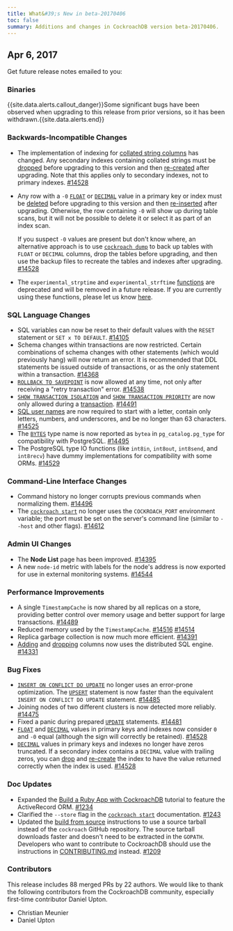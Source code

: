 ```yaml
---
title: What&#39;s New in beta-20170406
toc: false
summary: Additions and changes in CockroachDB version beta-20170406.
---
```


## Apr 6, 2017

Get future release notes emailed to you:
<div class="hubspot-install-form install-form-1 clearfix">
    <script>
        hbspt.forms.create({
            css: '',
            cssClass: 'install-form',
            portalId: '1753393',
            formId: '39686297-81d2-45e7-a73f-55a596a8d5ff',
            formInstanceId: 1,
            target: '.install-form-1'
        });
    </script>
</div>

### Binaries

{{site.data.alerts.callout_danger}}Some significant bugs have been observed when upgrading to this release from prior versions, so it has been withdrawn.{{site.data.alerts.end}}

### Backwards-Incompatible Changes

- The implementation of indexing for [collated string columns](collate.html) has changed. Any secondary indexes containing collated strings must be [dropped](drop-index.html) before upgrading to this version and then [re-created](create-index.html) after upgrading. Note that this applies only to secondary indexes, not to primary indexes. [#14528](https://github.com/cockroachdb/cockroach/pull/14528)

- Any row with a `-0` [`FLOAT`](float.html) or [`DECIMAL`](decimal.html) value in a primary key or index must be [deleted](delete.html) before upgrading to this version and then [re-inserted](insert.html) after upgrading. Otherwise, the row containing `-0` will show up during table scans, but it will not be possible to delete it or select it as part of an index scan.

  If you suspect `-0` values are present but don't know where, an alternative approach is to use [`cockroach dump`](back-up-and-restore-data.html) to back up tables with `FLOAT` or `DECIMAL` columns, drop the tables before upgrading, and then use the backup files to recreate the tables and indexes after upgrading. [#14528](https://github.com/cockroachdb/cockroach/pull/14528)

- The `experimental_strptime` and `experimental_strftime` [functions](functions-and-operators.html) are deprecated and will be removed in a future release. If you are currently using these functions, please let us know [here](https://forum.cockroachlabs.com/t/are-you-using-experimental-strptime-or-experimental-strftime/545).

### SQL Language Changes

- SQL variables can now be reset to their default values with the `RESET` statement or `SET x TO DEFAULT`. [#14105](https://github.com/cockroachdb/cockroach/pull/14105)
- Schema changes within transactions are now restricted. Certain combinations of schema changes with other statements (which would previously hang) will now return an error. It is recommended that DDL statements be issued outside of transactions, or as the only statement within a transaction. [#14368](https://github.com/cockroachdb/cockroach/pull/14368)
- [`ROLLBACK TO SAVEPOINT`](rollback-transaction.html) is now allowed at any time, not only after receiving a "retry transaction" error. [#14538](https://github.com/cockroachdb/cockroach/pull/14538)
- [`SHOW TRANSACTION ISOLATION`](show-transaction.html) and [`SHOW TRANSACTION PRIORITY`](show-transaction.html) are now only allowed during a [transaction](transactions.html). [#14491](https://github.com/cockroachdb/cockroach/pull/14491)
- [SQL user names](create-user.html) are now required to start with a letter, contain only letters, numbers, and underscores, and be no longer than 63 characters. [#14525](https://github.com/cockroachdb/cockroach/pull/14525)
- The [`BYTES`](bytes.html) type name is now reported as `bytea` in `pg_catalog.pg_type` for compatibility with PostgreSQL. [#14495](https://github.com/cockroachdb/cockroach/pull/14495)
- The PostgreSQL type IO functions (like `int8in`, `int8out`, `int8send`, and `int8recv`) have dummy implementations for compatibility with some ORMs. [#14529](https://github.com/cockroachdb/cockroach/pull/14529)

### Command-Line Interface Changes

- Command history no longer corrupts previous commands when normalizing them. [#14496](https://github.com/cockroachdb/cockroach/pull/14496)
- The [`cockroach start`](start-a-node.html) no longer uses the `COCKROACH_PORT` environment variable; the port must be set on the server's command line (similar to `--host` and other flags). [#14612](https://github.com/cockroachdb/cockroach/pull/14612)

### Admin UI Changes

- The **Node List** page has been improved. [#14395](https://github.com/cockroachdb/cockroach/pull/14395)
- A new `node-id` metric with labels for the node's address is now exported for use in external monitoring systems. [#14544](https://github.com/cockroachdb/cockroach/pull/14544)

### Performance Improvements

- A single `TimestampCache` is now shared by all replicas on a store, providing better control over memory usage and better support for large transactions. [#14489](https://github.com/cockroachdb/cockroach/pull/14489)
- Reduced memory used by the `TimestampCache`. [#14516](https://github.com/cockroachdb/cockroach/pull/14516) [#14514](https://github.com/cockroachdb/cockroach/pull/14514)
- Replica garbage collection is now much more efficient. [#14391](https://github.com/cockroachdb/cockroach/pull/14391)
- [Adding](add-column.html) and [dropping](drop-column.html) columns now uses the distributed SQL engine. [#14331](https://github.com/cockroachdb/cockroach/pull/14331)

### Bug Fixes

- [`INSERT ON CONFLICT DO UPDATE`](insert.html#update-values-on-conflict) no longer uses an error-prone optimization. The [`UPSERT`](upsert.html) statement is now faster than the equivalent `INSERT ON CONFLICT DO UPDATE` statement. [#14485](https://github.com/cockroachdb/cockroach/pull/14485)
- Joining nodes of two different clusters is now detected more reliably. [#14475](https://github.com/cockroachdb/cockroach/pull/14475)
- Fixed a panic during prepared [`UPDATE`](update.html) statements. [#14481](https://github.com/cockroachdb/cockroach/pull/14481)
- [`FLOAT`](float.html) and [`DECIMAL`](decimal.html) values in primary keys and indexes now consider `0` and `-0` equal (although the sign will correctly be retained). [#14528](https://github.com/cockroachdb/cockroach/pull/14528)
- [`DECIMAL`](decimal.html) values in primary keys and indexes no longer have zeros truncated. If a secondary index contains a `DECIMAL` value with trailing zeros, you can [drop](drop-index.html) and [re-create](create-index.html) the index to have the value returned correctly when the index is used. [#14528](https://github.com/cockroachdb/cockroach/pull/14528)

### Doc Updates

- Expanded the [Build a Ruby App with CockroachDB](build-a-ruby-app-with-cockroachdb-activerecord.html) tutorial to feature the ActiveRecord ORM. [#1234](https://github.com/cockroachdb/docs/pull/1234)
- Clarified the `--store` flag in the [`cockroach start`](start-a-node.html) documentation. [#1243](https://github.com/cockroachdb/docs/pull/1243)
- Updated the [build from source](install-cockroachdb.html) instructions to use a source tarball instead of the `cockroach` GitHub repository. The source tarball downloads faster and doesn't need to be extracted in the `GOPATH`. Developers who want to contribute to CockroachDB should use the instructions in [CONTRIBUTING.md](https://github.com/cockroachdb/cockroach/blob/master/CONTRIBUTING.md) instead. [#1209](https://github.com/cockroachdb/docs/issues/1209)

### Contributors

This release includes 88 merged PRs by 22 authors. We would like to thank the following contributors from the CockroachDB community, especially first-time contributor Daniel Upton.

- Christian Meunier
- Daniel Upton
